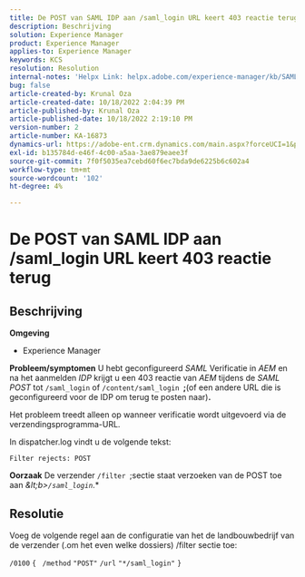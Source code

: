 ```yaml
---
title: De POST van SAML IDP aan /saml_login URL keert 403 reactie terug
description: Beschrijving
solution: Experience Manager
product: Experience Manager
applies-to: Experience Manager
keywords: KCS
resolution: Resolution
internal-notes: 'Helpx Link: helpx.adobe.com/experience-manager/kb/SAML-IDP-POST-to-saml-login-url-returns-403-response-AEM-6-x0.html'
bug: false
article-created-by: Krunal Oza
article-created-date: 10/18/2022 2:04:39 PM
article-published-by: Krunal Oza
article-published-date: 10/18/2022 2:19:10 PM
version-number: 2
article-number: KA-16873
dynamics-url: https://adobe-ent.crm.dynamics.com/main.aspx?forceUCI=1&pagetype=entityrecord&etn=knowledgearticle&id=db0f1fcc-ed4e-ed11-bba2-00224808679b
exl-id: b135784d-e46f-4c00-a5aa-3ae879eaee3f
source-git-commit: 7f0f5035ea7cebd60f6ec7bda9de6225b6c602a4
workflow-type: tm+mt
source-wordcount: '102'
ht-degree: 4%

---
```


# De POST van SAML IDP aan /saml_login URL keert 403 reactie terug

## Beschrijving

<b>Omgeving</b>
- Experience Manager



<b>Probleem/symptomen</b>
U hebt geconfigureerd *SAML* Verificatie in *AEM* en na het aanmelden *IDP* krijgt u een 403 reactie van *AEM* tijdens de *SAML POST* tot `/saml_login` of `/content/saml_login `<b>;</b>(of een andere URL die is geconfigureerd voor de IDP om terug te posten naar)<b>.</b>

Het probleem treedt alleen op wanneer verificatie wordt uitgevoerd via de verzendingsprogramma-URL.

In dispatcher.log vindt u de volgende tekst:

`Filter rejects: POST`


<b>Oorzaak</b>
De verzender `/filter `;sectie staat verzoeken van de POST toe aan *\&lt;b>`/saml_login`*.*


## Resolutie


Voeg de volgende regel aan de configuratie van het de landbouwbedrijf van de verzender (.om het even welke dossiers) /filter sectie toe:

`/0100` `{ ` `/method` `"POST"` `/url` `"*/saml_login"` `}`
